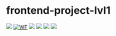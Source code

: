 # frontend-project-lvl1
<a href="https://codeclimate.com/github/codeclimate/codeclimate/maintainability"><img src="https://api.codeclimate.com/v1/badges/a99a88d28ad37a79dbf6/maintainability" /></a>
[![WF](https://github.com/Stonek79/frontend-project-lvl1/workflows/FirstWF/badge.svg)](https://github.com/Stonek79/frontend-project-lvl1/action)
<a href="https://asciinema.org/a/V9mRiHdKq7nhahIsXdBs0TxQE" target="_blank"><img src="https://asciinema.org/a/V9mRiHdKq7nhahIsXdBs0TxQE.svg" /></a>
<a href="https://asciinema.org/a/PHgWPB6QBVzusiSCDEZOvysSC" target="_blank"><img src="https://asciinema.org/a/PHgWPB6QBVzusiSCDEZOvysSC.svg" /></a>
<a href="https://asciinema.org/a/H67q8x39ROzTuQhB1w9pbNy8T" target="_blank"><img src="https://asciinema.org/a/H67q8x39ROzTuQhB1w9pbNy8T.svg" /></a>
<a href="https://asciinema.org/a/vkHakEvEaIMOd5H8R3Wdbl3up" target="_blank"><img src="https://asciinema.org/a/vkHakEvEaIMOd5H8R3Wdbl3up.svg" /></a>
